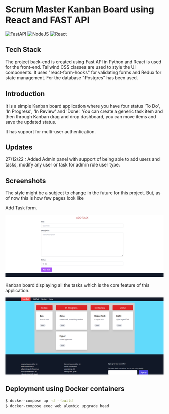 # Scrum Master Kanban Board using React and FAST API

![FastAPI](https://img.shields.io/badge/FastAPI-005571?style=for-the-badge&logo=fastapi)
![NodeJS](https://img.shields.io/badge/node.js-6DA55F?style=for-the-badge&logo=node.js&logoColor=white)
![React](https://img.shields.io/badge/react-%2320232a.svg?style=for-the-badge&logo=react&logoColor=%2361DAFB)

## Tech Stack

The project back-end is created using Fast API in Python and React is used for the front-end. Tailwind CSS classes are used to style the UI components. It uses "react-form-hooks" for validating forms and Redux for state management. For the database "Postgres" has been used.

## Introduction

It is a simple Kanban board application where you have four status 'To Do', 'In Progress', 'In Review' and 'Done'. You can create a generic task item and then through Kanban drag and drop dashboard, you can move items and save the updated status.

It has supoort for multi-user authentication.

## Updates

27/12/22 : Added Admin panel with support of being able to add users and tasks, modify any user or task for admin role user type.

## Screenshots

The style might be a subject to change in the future for this project. But, as of now this is how few pages look like

Add Task form.

![alt text](./screenshots/add_task.PNG)

Kanban board displaying all the tasks which is the core feature of this application.

![alt text](./screenshots/kanban.PNG)

## Deployment using Docker containers

```sh
$ docker-compose up -d --build
$ docker-compose exec web alembic upgrade head
```
